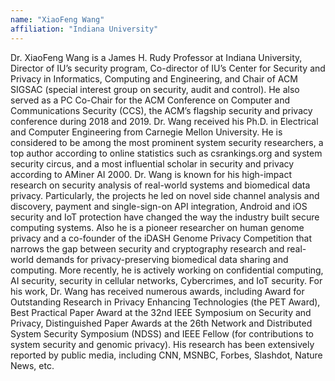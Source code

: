 ```yaml
---
name: "XiaoFeng Wang"
affiliation: "Indiana University"
---
```


Dr. XiaoFeng Wang is a James H. Rudy Professor at Indiana University, Director of IU’s security program, Co-director of IU’s Center for Security and Privacy in Informatics, Computing and Engineering, and Chair of ACM SIGSAC (special interest group on security, audit and control).  He also served as a PC Co-Chair for the ACM Conference on Computer and Communications Security (CCS), the ACM’s flagship security and privacy conference during 2018 and 2019.  Dr. Wang received his Ph.D. in Electrical and Computer Engineering from Carnegie Mellon University.  He is considered to be among the most prominent system security researchers, a top author according to online statistics such as csrankings.org and system security circus, and a most influential scholar in security and privacy according to AMiner AI 2000. Dr. Wang is known for his high-impact research on security analysis of real-world systems and biomedical data privacy. Particularly, the projects he led on novel side channel analysis and discovery, payment and single-sign-on API integration, Android and iOS security and IoT protection have changed the way the industry built secure computing systems.  Also he is a pioneer researcher on human genome privacy and a co-founder of the iDASH Genome Privacy Competition that narrows the gap between security and cryptography research and real-world demands for privacy-preserving biomedical data sharing and computing. More recently, he is actively working on confidential computing, AI security, security in cellular networks, Cybercrimes, and IoT security. For his work, Dr. Wang has received numerous awards, including Award for Outstanding Research in Privacy Enhancing Technologies (the PET Award), Best Practical Paper Award at the 32nd IEEE Symposium on Security and Privacy, Distinguished Paper Awards at the 26th Network and Distributed System Security Symposium (NDSS) and IEEE Fellow (for contributions to system security and genomic privacy).  His research has been extensively reported by public media, including CNN, MSNBC, Forbes, Slashdot, Nature News, etc.
